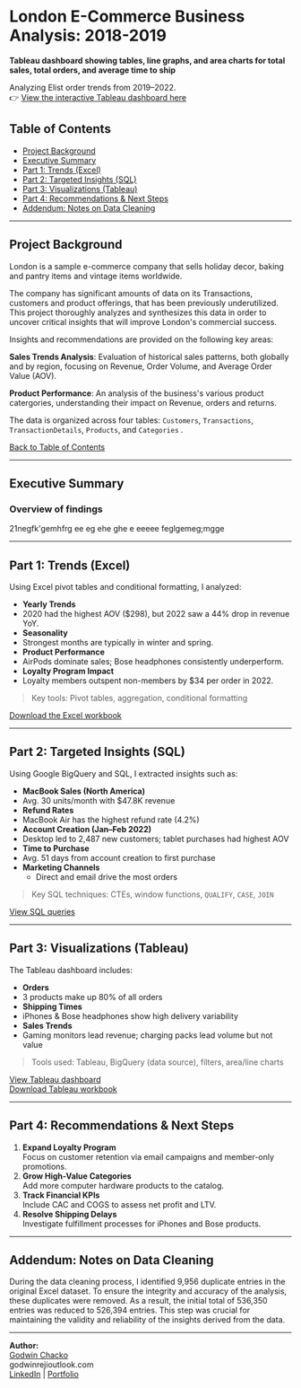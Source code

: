 # London E-Commerce Business Analysis: 2018-2019

**Tableau dashboard showing tables, line graphs, and area charts for total sales, total orders, and average time to ship**

Analyzing Elist order trends from 2019–2022.  
👉 [View the interactive Tableau dashboard here](#)



## Table of Contents

- [Project Background](#project-background)
- [Executive Summary](#executive-summary)
- [Part 1: Trends (Excel)](#part-1-trends-excel)  
- [Part 2: Targeted Insights (SQL)](#part-2-targeted-insights-sql)  
- [Part 3: Visualizations (Tableau)](#part-3-visualizations-tableau)  
- [Part 4: Recommendations & Next Steps](#part-4-recommendations--next-steps)  
- [Addendum: Notes on Data Cleaning](#addendum-notes-on-data-cleaning)


---

## Project Background

London is a sample e-commerce company that sells holiday decor, baking and pantry items and vintage items worldwide.

The company has significant amounts of data on its Transactions, customers and  product offerings, that has been previously underutilized. This project thoroughly analyzes and synthesizes this data in order to uncover critical insights that will improve London's commercial success.

Insights and recommendations are provided on the following key areas:

**Sales Trends Analysis**: Evaluation of historical sales patterns, both globally and by region, focusing on Revenue, Order Volume, and Average Order Value (AOV).


**Product Performance**: An analysis of the business's various product catergories, understanding their impact on Revenue, orders and returns.


The data is organized across four tables: `Customers`, `Transactions`, `TransactionDetails`, `Products`,  and `Categories` .


[ Back to Table of Contents](#table-of-contents)

---

## Executive Summary

  ### Overview of findings
 

  21negfk'gemhfrg  ee eg ehe ghe e eeeee
  feglgemeg;mgge



---
## Part 1: Trends (Excel)

Using Excel pivot tables and conditional formatting, I analyzed:

-  **Yearly Trends**  
  - 2020 had the highest AOV ($298), but 2022 saw a 44% drop in revenue YoY.
-  **Seasonality**  
  - Strongest months are typically in winter and spring.
-  **Product Performance**  
  - AirPods dominate sales; Bose headphones consistently underperform.
-  **Loyalty Program Impact**  
  - Loyalty members outspent non-members by $34 per order in 2022.

>  Key tools: Pivot tables, aggregation, conditional formatting

[Download the Excel workbook](#)

---

## Part 2: Targeted Insights (SQL)

Using Google BigQuery and SQL, I extracted insights such as:

-  **MacBook Sales (North America)**  
  - Avg. 30 units/month with $47.8K revenue
-  **Refund Rates**  
  - MacBook Air has the highest refund rate (4.2%)
-  **Account Creation (Jan–Feb 2022)**  
  - Desktop led to 2,487 new customers; tablet purchases had highest AOV
-  **Time to Purchase**  
  - Avg. 51 days from account creation to first purchase
- **Marketing Channels**  
  - Direct and email drive the most orders

>  Key SQL techniques: CTEs, window functions, `QUALIFY`, `CASE`, `JOIN`

[View SQL queries](#)

---

## Part 3: Visualizations (Tableau)

The Tableau dashboard includes:

-  **Orders**  
  - 3 products make up 80% of all orders
-  **Shipping Times**  
  - iPhones & Bose headphones show high delivery variability
-  **Sales Trends**  
  - Gaming monitors lead revenue; charging packs lead volume but not value

>  Tools used: Tableau, BigQuery (data source), filters, area/line charts

[View Tableau dashboard](#)  
[Download Tableau workbook](#)

---

## Part 4: Recommendations & Next Steps

1. **Expand Loyalty Program**  
   Focus on customer retention via email campaigns and member-only promotions.
2. **Grow High-Value Categories**  
   Add more computer hardware products to the catalog.
3. **Track Financial KPIs**  
   Include CAC and COGS to assess net profit and LTV.
4. **Resolve Shipping Delays**  
   Investigate fulfillment processes for iPhones and Bose products.

---

## Addendum: Notes on Data Cleaning

During the data cleaning process, I identified 9,956 duplicate entries in the original Excel dataset. To ensure the integrity and accuracy of the analysis, these duplicates were removed. As a result, the initial total of 536,350 entries was reduced to 526,394 entries. This step was crucial for maintaining the validity and reliability of the insights derived from the data.

---

**Author:**  
[Godwin Chacko](#)  
 godwinrejioutlook.com  
 [LinkedIn](#) | [Portfolio](#)


